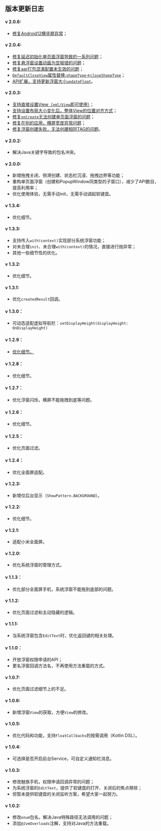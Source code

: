 ## 版本更新日志
#### v 2.0.6:
- [修复Android12横竖屏异常](https://github.com/princekin-f/EasyFloat/issues/164)；
#### v 2.0.4:
- [修复延迟初始化单页面浮窗导致的一系列问题](https://github.com/princekin-f/EasyFloat/issues/173)；
- [修复悬浮窗设置动画为空报错的问题](https://github.com/princekin-f/EasyFloat/issues/185)；
- [修复aar打包混淆配置未生效的问题](https://github.com/princekin-f/EasyFloat/issues/164)；
- [`DefaultCloseView`属性替换:`shapeType`->`closeShapeType`](https://github.com/princekin-f/EasyFloat/issues/132)；
- [API扩展，支持更新浮窗大小`updateFloat`](https://github.com/princekin-f/EasyFloat/blob/40fb05f12e8fdc99af096a9cb50a72dfc3707aa8/easyfloat/src/main/java/com/lzf/easyfloat/EasyFloat.kt#L102)。


#### v 2.0.3:
- [支持直接设置View（`xml/View`即可使用）](https://github.com/princekin-f/EasyFloat/issues/110)；
- [支持设置布局大小变化后，整体View的位置对齐方式](https://github.com/princekin-f/EasyFloat/pull/159)；
- [修复`onCreate`无法创建单页面浮窗的问题](https://github.com/princekin-f/EasyFloat/issues/132)；
- [修复在别的应用，横屏宽度异常问题](https://github.com/princekin-f/EasyFloat/issues/135)；
- [修复浮窗创建失败，无法创建相同TAG的问题](https://github.com/princekin-f/EasyFloat/issues/138)。

#### v 2.0.2:
- 解决Java关键字导致的包名冲突。

#### v 2.0.0:
- 新增拖拽关闭、侧滑创建、状态栏沉浸、拖拽边界等功能；
- 重构单页面浮窗（创建和PopupWindow同类型的子窗口），减少了API数目，提高利用率；
- 优化使用体验，无需手动init，无需手动调起软键盘。

#### v 1.3.4:
- 优化细节。

#### v 1.3.3:
- 支持传入`with(context)`实现部分系统浮窗功能；
- 对未合理`init`、未合理`with(context)`的情况，直接进行抛异常；
- 其他一些细节性的优化。

#### v 1.3.2:
- 优化细节。

#### v 1.3.1:
- 优化`createdResult`回调。

#### v 1.3.0：
- 可动态适配虚拟导航栏：`setDisplayHeight(displayHeight: OnDisplayHeight)`

#### v 1.2.9：
- [优化细节。](https://github.com/princekin-f/EasyFloat/issues/57)

#### v 1.2.8：
- 优化细节。

#### v 1.2.7：
- 优化浮窗闪烁，横屏不能拖拽到底等问题。

#### v 1.2.6：
- 优化细节。

#### v 1.2.5：
- 优化页面过滤。

#### v 1.2.4：
- 优化全面屏适配。

#### v 1.2.3:
- 新增仅后台显示（`ShowPattern.BACKGROUND`）。

#### v 1.2.2:
- 优化细节。

#### v 1.2.1:
- 适配小米全面屏。

#### v 1.2.0:
- 优化系统浮窗的管理方式。

#### v 1.1.3：
- 优化部分全面屏手机，系统浮窗不能拖到底部的问题。

#### v 1.1.2:
- 优化页面过滤和主动隐藏的逻辑。

#### v 1.1.1:
- 当系统浮窗包含`EditText`时，优化返回键的相关处理。

#### v 1.1.0：
- 开放浮窗权限申请的API；
- 更名浮窗回调方法名，不再使用方法重载的方式。

#### v 1.0.7:
- 优化页面过滤细节上的不足。

#### v 1.0.6:
- 新增浮窗`View`的获取，方便`View`的修改。

#### v 1.0.5:
- 优化代码和功能，支持`FloatCallbacks`的按需调用（Kotlin DSL）。

#### v 1.0.4:
- 可选择是否开启前台Service，可自定义通知栏消息。

#### v 1.0.3:
- 修改魅族手机，权限申请回调异常的问题；
- 为系统浮窗的`EditText`，提供了软键盘的打开、关闭后的焦点移除；
- 但暂未提供软键盘的关闭监听方案，希望大家一起努力。

#### v 1.0.2:
- 修改`enum`包名，解决Java特殊路径无法调用的问题；
- 添加`@JvmOverloads`注解，支持对Java的方法重载。
